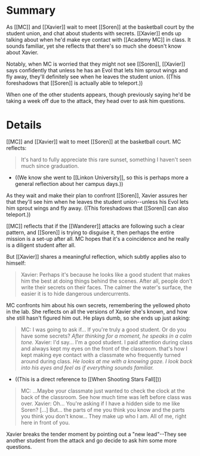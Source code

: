 # Summary
As [[MC]] and [[Xavier]] wait to meet [[Soren]] at the basketball court by the student union, and chat about students with secrets. [[Xavier]] ends up talking about when he'd make eye contact with [[Academy MC]] in class. It sounds familiar, yet she reflects that there's so much she doesn't know about Xavier.

Notably, when MC is worried that they might not see [[Soren]], [[Xavier]] says confidently that unless he has an Evol that lets him sprout wings and fly away, they'll definitely see when he leaves the student union. ((This foreshadows that [[Soren]] is actually able to teleport.))

When one of the other students appears, though previously saying he'd be taking a week off due to the attack, they head over to ask him questions.
# Details

[[MC]] and [[Xavier]] wait to meet [[Soren]] at the basketball court. MC reflects:
> It's hard to fully appreciate this rare sunset, something I haven't seen much since graduation.
* ((We know she went to [[Linkon University]], so this is perhaps more a general reflection about her campus days.))

As they wait and make their plan to confront [[Soren]], Xavier assures her that they'll see him when he leaves the student union--unless his Evol lets him sprout wings and fly away. ((This foreshadows that [[Soren]] can also teleport.))

[[MC]] reflects that if the [[Wanderer]] attacks are following such a clear pattern, and [[Soren]] is trying to disguise it, then perhaps the entire mission is a set-up after all. MC hopes that it's a coincidence and he really is a diligent student after all.

But [[Xavier]] shares a meaningful reflection, which subtly applies also to himself:
> Xavier: Perhaps it's because he looks like a good student that makes him the best at doing things behind the scenes. After all, people don't write their secrets on their faces. The calmer the water's surface, the easier it is to hide dangerous undercurrents.

MC confronts him about his own secrets, remembering the yellowed photo in the lab. She reflects on all the versions of Xavier she's known, and how she still hasn't figured him out. He plays dumb, so she ends up just asking:
> MC: I was going to ask if... If you're truly a good student. Or do you have some secrets?
> *After thinking for a moment, he speaks in a calm tone.*
> Xavier: I'd say... I'm a good student. I paid attention during class and always kept my eyes on the front of the classroom. that's how I kept making eye contact with a classmate who frequently turned around during class.
> *He looks at me with a knowing gaze. I look back into his eyes and feel as if everything sounds familiar.*
* ((This is a direct reference to [[When Shooting Stars Fall]]))
> MC: ...Maybe your classmate just wanted to check the clock at the back of the classroom. See how much time was left before class was over.
> Xavier: Oh... You're asking if I have a hidden side to me like Soren? \[...] But... the parts of me you think you know and the parts you think you don't know... They make up who I am. All of me, right here in front of you.

Xavier breaks the tender moment by pointing out a "new lead"--They see another student from the attack and go decide to ask him some more questions.